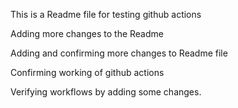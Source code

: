 This is a Readme file for testing github actions

Adding more changes to the Readme 

Adding and confirming more changes to Readme file

Confirming working of github actions

Verifying workflows by adding some changes.
